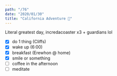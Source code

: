 ```yaml
---
path: "/76"
date: "2020/01/30"
title: "California Adventure 🎢"
---
```


Literal greatest day, incredacoaster x3 + guardians lol

- [x] do 1 thing (Cliffs)
- [x] wake up (6:00)
- [x] breakfast (Erewhon @ home)
- [x] smile or something
- [ ] coffee in the afternoon
- [ ] meditate
